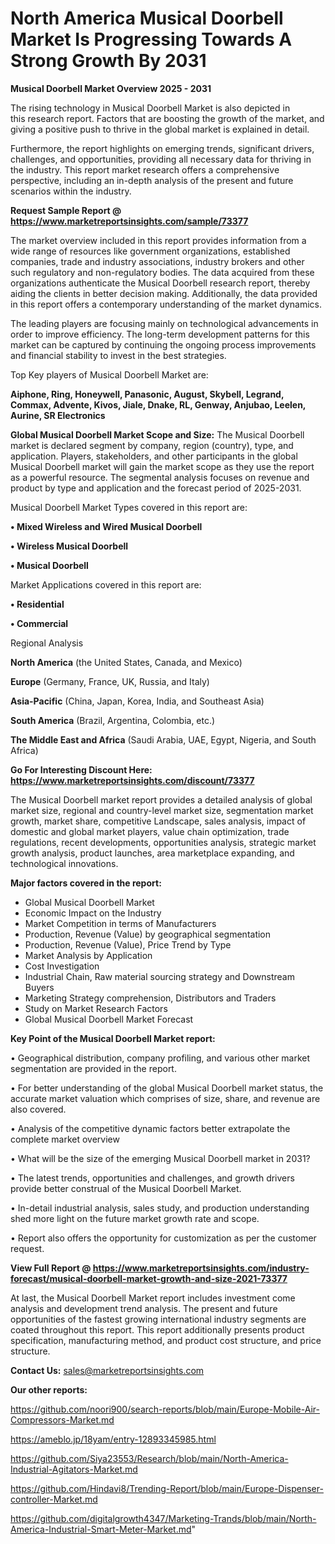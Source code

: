 # North America Musical Doorbell Market Is Progressing Towards A Strong Growth By 2031

<Strong> Musical Doorbell Market Overview 2025 - 2031</strong>

The rising technology in Musical Doorbell Market is also depicted in this research report. Factors that are boosting the growth of the market, and giving a positive push to thrive in the global market is explained in detail.

Furthermore, the report highlights on emerging trends, significant drivers, challenges, and opportunities, providing all necessary data for thriving in the industry. This report market research offers a comprehensive perspective, including an in-depth analysis of the present and future scenarios within the industry.

<strong>Request Sample Report @ <a href=https://www.marketreportsinsights.com/sample/73377>https://www.marketreportsinsights.com/sample/73377</a></strong>

The market overview included in this report provides information from a wide range of resources like government organizations, established companies, trade and industry associations, industry brokers and other such regulatory and non-regulatory bodies. The data acquired from these organizations authenticate the Musical Doorbell research report, thereby aiding the clients in better decision making. Additionally, the data provided in this report offers a contemporary understanding of the market dynamics.

The leading players are focusing mainly on technological advancements in order to improve efficiency. The long-term development patterns for this market can be captured by continuing the ongoing process improvements and financial stability to invest in the best strategies.

Top Key players of Musical Doorbell Market are:

<strong>Aiphone, Ring, Honeywell, Panasonic, August, Skybell, Legrand, Commax, Advente, Kivos, Jiale, Dnake, RL, Genway, Anjubao, Leelen, Aurine, SR Electronics</strong>

<strong><b>Global Musical Doorbell Market Scope and Size:</b></strong>
The Musical Doorbell market is declared segment by company, region (country), type, and application. Players, stakeholders, and other participants in the global Musical Doorbell market will gain the market scope as they use the report as a powerful resource. The segmental analysis focuses on revenue and product by type and application and the forecast period of 2025-2031.

Musical Doorbell Market Types covered in this report are:

<strong>• Mixed Wireless and Wired Musical Doorbell

• Wireless Musical Doorbell

• Musical Doorbell</strong>

Market Applications covered in this report are:

<strong>• Residential

• Commercial</strong> 

Regional Analysis

<strong>North America</strong> (the United States, Canada, and Mexico)

<strong>Europe</strong> (Germany, France, UK, Russia, and Italy)

<strong>Asia-Pacific</strong> (China, Japan, Korea, India, and Southeast Asia)

<strong>South America</strong> (Brazil, Argentina, Colombia, etc.)

<strong>The Middle East and Africa</strong> (Saudi Arabia, UAE, Egypt, Nigeria, and South Africa)

<strong>Go For Interesting Discount Here: <a href=https://www.marketreportsinsights.com/discount/73377>https://www.marketreportsinsights.com/discount/73377</a></strong>

The Musical Doorbell market report provides a detailed analysis of global market size, regional and country-level market size, segmentation market growth, market share, competitive Landscape, sales analysis, impact of domestic and global market players, value chain optimization, trade regulations, recent developments, opportunities analysis, strategic market growth analysis, product launches, area marketplace expanding, and technological innovations.

<strong><b>Major factors covered in the report:</b></strong>
<ul>
  <li>Global Musical Doorbell Market </li>
  <li>Economic Impact on the Industry</li>
  <li>Market Competition in terms of Manufacturers</li>
  <li>Production, Revenue (Value) by geographical segmentation</li>
  <li>Production, Revenue (Value), Price Trend by Type</li>
  <li>Market Analysis by Application</li>
  <li>Cost Investigation</li>
  <li>Industrial Chain, Raw material sourcing strategy and Downstream Buyers</li>
  <li>Marketing Strategy comprehension, Distributors and Traders</li>
  <li>Study on Market Research Factors</li>
  <li>Global Musical Doorbell Market Forecast</li>
</ul>

<strong><b>Key Point of the Musical Doorbell Market report:</b></strong>

• Geographical distribution, company profiling, and various other market segmentation are provided in the report.

• For better understanding of the global Musical Doorbell market status, the accurate market valuation which comprises of size, share, and revenue are also covered.

• Analysis of the competitive dynamic factors better extrapolate the complete market overview

• What will be the size of the emerging Musical Doorbell market in 2031?

• The latest trends, opportunities and challenges, and growth drivers provide better construal of the Musical Doorbell Market.

• In-detail industrial analysis, sales study, and production understanding shed more light on the future market growth rate and scope.

• Report also offers the opportunity for customization as per the customer request.

<strong><b>View Full Report @ <a href=https://www.marketreportsinsights.com/industry-forecast/musical-doorbell-market-growth-and-size-2021-73377>https://www.marketreportsinsights.com/industry-forecast/musical-doorbell-market-growth-and-size-2021-73377</a></b></strong>


At last, the Musical Doorbell Market report includes investment come analysis and development trend analysis. The present and future opportunities of the fastest growing international industry segments are coated throughout this report. This report additionally presents product specification, manufacturing method, and product cost structure, and price structure.

<strong>Contact Us:</strong>
sales@marketreportsinsights.com

<strong>Our other reports:</strong>

<a href=https://github.com/noori900/search-reports/blob/main/Europe-Mobile-Air-Compressors-Market.md>https://github.com/noori900/search-reports/blob/main/Europe-Mobile-Air-Compressors-Market.md</a>

<a href=https://ameblo.jp/18yam/entry-12893345985.html>https://ameblo.jp/18yam/entry-12893345985.html</a>

<a href=https://github.com/Siya23553/Research/blob/main/North-America-Industrial-Agitators-Market.md>https://github.com/Siya23553/Research/blob/main/North-America-Industrial-Agitators-Market.md</a>

<a href=https://github.com/Hindavi8/Trending-Report/blob/main/Europe-Dispenser-controller-Market.md>https://github.com/Hindavi8/Trending-Report/blob/main/Europe-Dispenser-controller-Market.md</a>

<a href=https://github.com/digitalgrowth4347/Marketing-Trands/blob/main/North-America-Industrial-Smart-Meter-Market.md>https://github.com/digitalgrowth4347/Marketing-Trands/blob/main/North-America-Industrial-Smart-Meter-Market.md</a>"
